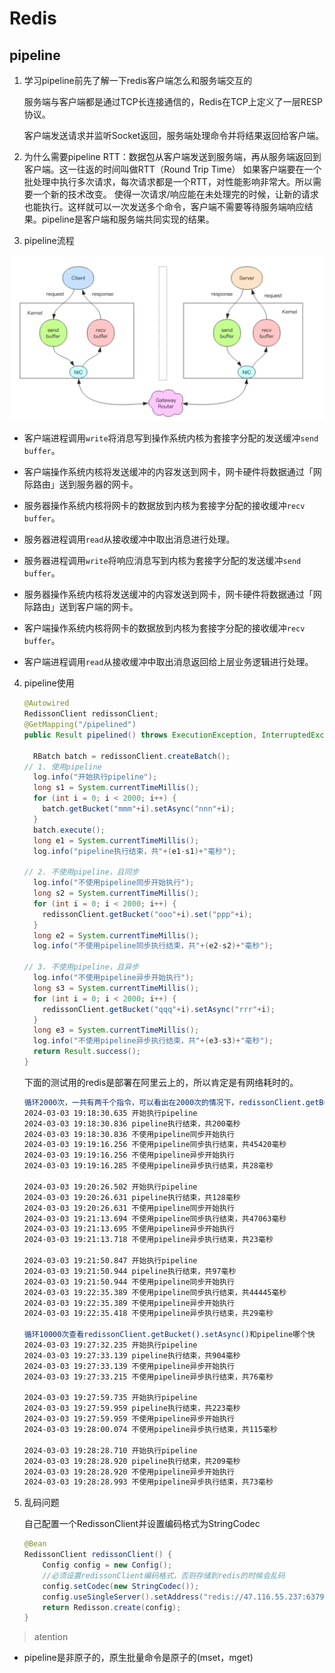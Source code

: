 # Redis

## pipeline

1. 学习pipeline前先了解一下redis客户端怎么和服务端交互的

   服务端与客户端都是通过TCP长连接通信的，Redis在TCP上定义了一层RESP协议。

   客户端发送请求并监听Socket返回，服务端处理命令并将结果返回给客户端。

2. 为什么需要pipeline
   RTT：数据包从客户端发送到服务端，再从服务端返回到客户端。这一往返的时间叫做RTT（Round Trip Time）
   如果客户端要在一个批处理中执行多次请求，每次请求都是一个RTT，对性能影响非常大。所以需要一个新的技术改变。
   使得一次请求/响应能在未处理完的时候，让新的请求也能执行。这样就可以一次发送多个命令，客户端不需要等待服务端响应结果。pipeline是客户端和服务端共同实现的结果。
3. pipeline流程

![image-20240303161130898](图片/image-20240303161130898.png)



- 客户端进程调用`write`将消息写到操作系统内核为套接字分配的发送缓冲`send buffer`。

- 客户端操作系统内核将发送缓冲的内容发送到网卡，网卡硬件将数据通过「网际路由」送到服务器的网卡。

- 服务器操作系统内核将网卡的数据放到内核为套接字分配的接收缓冲`recv buffer`。
- 服务器进程调用`read`从接收缓冲中取出消息进行处理。
- 服务器进程调用`write`将响应消息写到内核为套接字分配的发送缓冲`send buffer`。
- 服务器操作系统内核将发送缓冲的内容发送到网卡，网卡硬件将数据通过「网际路由」送到客户端的网卡。
- 客户端操作系统内核将网卡的数据放到内核为套接字分配的接收缓冲`recv buffer`。
- 客户端进程调用`read`从接收缓冲中取出消息返回给上层业务逻辑进行处理。

4. pipeline使用

   ```java
   @Autowired
   RedissonClient redissonClient;
   @GetMapping("/pipelined")
   public Result pipelined() throws ExecutionException, InterruptedException {
   
     RBatch batch = redissonClient.createBatch();
   // 1. 使用pipeline
     log.info("开始执行pipeline");
     long s1 = System.currentTimeMillis();
     for (int i = 0; i < 2000; i++) {
       batch.getBucket("mmm"+i).setAsync("nnn"+i);
     }
     batch.execute();
     long e1 = System.currentTimeMillis();
     log.info("pipeline执行结束，共"+(e1-s1)+"毫秒");
   
   // 2. 不使用pipeline，且同步
     log.info("不使用pipeline同步开始执行");
     long s2 = System.currentTimeMillis();
     for (int i = 0; i < 2000; i++) {
       redissonClient.getBucket("ooo"+i).set("ppp"+i);
     }
     long e2 = System.currentTimeMillis();
     log.info("不使用pipeline同步执行结束，共"+(e2-s2)+"毫秒");
   
   // 3. 不使用pipeline，且异步
     log.info("不使用pipeline异步开始执行");
     long s3 = System.currentTimeMillis();
     for (int i = 0; i < 2000; i++) {
       redissonClient.getBucket("qqq"+i).setAsync("rrr"+i);
     }
     long e3 = System.currentTimeMillis();
     log.info("不使用pipeline异步执行结束，共"+(e3-s3)+"毫秒");
     return Result.success();
   }
   ```

   下面的测试用的redis是部署在阿里云上的，所以肯定是有网络耗时的。

   ```bash
   循环2000次，一共有两千个指令，可以看出在2000次的情况下，redissonClient.getBucket().setAsync()是快于pipeline的。
   2024-03-03 19:18:30.635 开始执行pipeline
   2024-03-03 19:18:30.836 pipeline执行结束，共200毫秒
   2024-03-03 19:18:30.836 不使用pipeline同步开始执行
   2024-03-03 19:19:16.256 不使用pipeline同步执行结束，共45420毫秒
   2024-03-03 19:19:16.256 不使用pipeline异步开始执行
   2024-03-03 19:19:16.285 不使用pipeline异步执行结束，共28毫秒
   
   2024-03-03 19:20:26.502 开始执行pipeline
   2024-03-03 19:20:26.631 pipeline执行结束，共128毫秒
   2024-03-03 19:20:26.631 不使用pipeline同步开始执行
   2024-03-03 19:21:13.694 不使用pipeline同步执行结束，共47063毫秒
   2024-03-03 19:21:13.695 不使用pipeline异步开始执行
   2024-03-03 19:21:13.718 不使用pipeline异步执行结束，共23毫秒
   
   2024-03-03 19:21:50.847 开始执行pipeline
   2024-03-03 19:21:50.944 pipeline执行结束，共97毫秒
   2024-03-03 19:21:50.944 不使用pipeline同步开始执行
   2024-03-03 19:22:35.389 不使用pipeline同步执行结束，共44445毫秒
   2024-03-03 19:22:35.389 不使用pipeline异步开始执行
   2024-03-03 19:22:35.418 不使用pipeline异步执行结束，共29毫秒
   
   循环10000次查看redissonClient.getBucket().setAsync()和pipeline哪个快
   2024-03-03 19:27:32.235 开始执行pipeline
   2024-03-03 19:27:33.139 pipeline执行结束，共904毫秒
   2024-03-03 19:27:33.139 不使用pipeline异步开始执行
   2024-03-03 19:27:33.215 不使用pipeline异步执行结束，共76毫秒
   
   2024-03-03 19:27:59.735 开始执行pipeline
   2024-03-03 19:27:59.959 pipeline执行结束，共223毫秒
   2024-03-03 19:27:59.959 不使用pipeline异步开始执行
   2024-03-03 19:28:00.074 不使用pipeline异步执行结束，共115毫秒
   
   2024-03-03 19:28:28.710 开始执行pipeline
   2024-03-03 19:28:28.920 pipeline执行结束，共209毫秒
   2024-03-03 19:28:28.920 不使用pipeline异步开始执行
   2024-03-03 19:28:28.993 不使用pipeline异步执行结束，共73毫秒
   ```

5. 乱码问题

   自己配置一个RedissonClient并设置编码格式为StringCodec

   ```java
   @Bean
   RedissonClient redissonClient() {
       Config config = new Config();
       //必须设置redissonClient编码格式，否则存储到redis的时候会乱码
       config.setCodec(new StringCodec());
       config.useSingleServer().setAddress("redis://47.116.55.237:6379");
       return Redisson.create(config);
   }
   ```

   



> atention

- pipeline是非原子的，原生批量命令是原子的(mset，mget)
